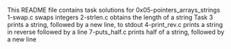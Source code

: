 This README file contains task solutions for 0x05-pointers_arrays_strings
1-swap.c swaps integers
2-strlen.c obtains the length of a string
Task 3  prints a string, followed by a new line, to stdout
4-print_rev.c prints a string in reverse followed by a line
7-puts_half.c prints half of a string, followed by a new line
